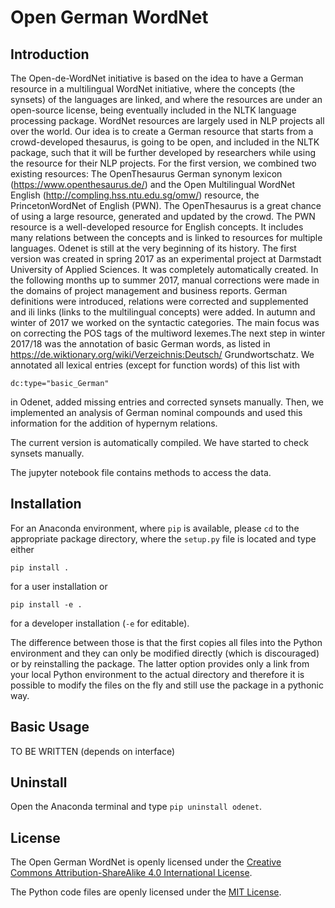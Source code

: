 Open German WordNet
===

Introduction
---

The Open-de-WordNet initiative is based on the idea to have a German resource in a multilingual WordNet initiative, where the concepts (the synsets) of the languages are linked, and where the resources are under an open-source license, being eventually included in the NLTK language processing package. WordNet resources are largely used in NLP projects all over the world. Our idea is to create a German resource that starts from a crowd-developed thesaurus, is going to be open, and included in the NLTK package, such that it will be further developed by researchers while using the resource for their NLP projects.
For the first version, we combined two existing resources: The OpenThesaurus German synonym lexicon (https://www.openthesaurus.de/) and the Open Multilingual WordNet English (http://compling.hss.ntu.edu.sg/omw/) resource, the PrincetonWordNet of English (PWN). The OpenThesaurus is a great chance of using a large resource, generated and updated by the crowd. The PWN resource is a well-developed resource for English concepts. It includes many relations between the concepts and is linked to resources for multiple languages. 
Odenet is still at the very beginning of its history. The first version was
created in spring 2017 as an experimental project at Darmstadt University
of Applied Sciences. It was completely automatically created. In the
following months up to summer 2017, manual corrections were made
in the domains of project management and business reports. German
definitions were introduced, relations were corrected and supplemented
and ili links (links to the multilingual concepts) were added. In autumn
and winter of 2017 we worked on the syntactic categories. The main focus
was on correcting the POS tags of the multiword lexemes.The next
step in winter 2017/18 was the annotation of basic German words, as
listed in https://de.wiktionary.org/wiki/Verzeichnis:Deutsch/
Grundwortschatz. We annotated all lexical entries (except for function
words) of this list with

`dc:type="basic_German"`

in Odenet, added missing entries and corrected synsets manually. Then,
we implemented an analysis of German nominal compounds and used
this information for the addition of hypernym relations.

The current version is automatically compiled. We have started to check synsets manually. 

The jupyter notebook file contains methods to access the data.

Installation
---

For an Anaconda environment, where `pip` is available, please `cd`
to the appropriate package directory, where the `setup.py` file is
located and type either

`pip install .`

for a user installation or

`pip install -e .`

for a developer installation (`-e` for editable). 

The difference between those is that the first
copies all files into the Python environment and they can only
be modified directly (which is discouraged) or by reinstalling
the package. The latter option provides only a link from your local
Python environment to the actual directory and therefore it is
possible to modify the files on the fly and still use the package
in a pythonic way.

Basic Usage
---

TO BE WRITTEN (depends on interface)

Uninstall
---

Open the Anaconda terminal and type `pip uninstall odenet`.

License
---

The Open German WordNet is openly licensed under the [Creative Commons Attribution-ShareAlike 4.0 International License](https://creativecommons.org/licenses/by-sa/4.0/).

The Python code files are openly licensed under the [MIT License](https://opensource.org/licenses/MIT).

